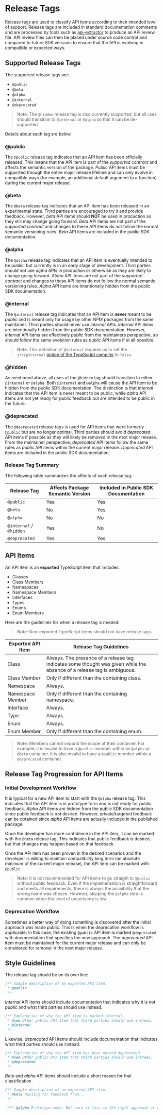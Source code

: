 # Release Tags

Release tags are used to classify API items according to their intended level of support.
Release tags are included in standard documentation comments and are processed by tools such as [api-extractor](https://api-extractor.com/) to produce an API review file.
API review files can then be placed under source code control and compared to future SDK versions to ensure that the API is evolving in compatible or expected ways.

## Supported Release Tags

The supported release tags are:

* `@public`
* `@beta`
* `@alpha`
* `@internal`
* `@deprecated`

> Note: The `@hidden` release tag is also currently supported, but all uses should transition to `@internal` or `@alpha` so that it can be de-supported.

Details about each tag are below.

### @public

The `@public` release tag indicates that an API item has been officially released.
This means that the API item is part of the *supported contract* and affects the semantic version of the package.
*Public* API items must be supported through the entire major release lifetime and can only evolve in compatible ways (for example, an additional default argument to a function) during the current major release.

### @beta

The `@beta` release tag indicates that an API item has been released in an experimental state.
Third parties are encouraged to try it and provide feedback.
However, *beta* API items should **NOT** be used in production as they still may change going forward.
*Beta* API items are not part of the *supported contract* and changes to these API items do not follow the normal semantic versioning rules.
*Beta* API items are included in the public SDK documentation.

### @alpha

The `@alpha` release tag indicates that an API item is eventually intended to be public, but currently is in an early stage of development.
Third parties should not use *alpha* APIs in production or otherwise as they are likely to change going forward.
*Alpha* API items are not part of the *supported contract* and changes to these API items do not follow the normal semantic versioning rules.
*Alpha* API items are intentionally hidden from the public SDK documentation.

### @internal

The `@internal` release tag indicates that an API item is **never** meant to be *public* and is meant only for usage by other NPM packages from the same maintainer.
Third parties should never use *internal* APIs.
*Internal* API items are intentionally hidden from the public SDK documentation.
However, *internal* API items are effectively *public* from the maintainers perspective, so should follow the same evolution rules as *public* API items if at all possible.

> Note: This definition of `@internal` requires us to set the `--stripInternal` [option of the TypeScript compiler](http://www.typescriptlang.org/docs/handbook/compiler-options.html) to `false`.

### @hidden

As mentioned above, all uses of the `@hidden` tag should transition to either `@internal` or `@alpha`.
Both `@internal` and `@alpha` will cause the API item to be hidden from the public SDK documentation.
The distinction is that *internal* indicates that the API item is never meant to be public, while *alpha* API items are not yet ready for public feedback but are intended to be public in the future.

### @deprecated

The `@deprecated` release tags is used for API items that were formerly `@public` but are no longer optimal.
Third parties should avoid *deprecated* API items if possible as they will likely be removed in the next major release.
From the maintainer perspective, *deprecated* API items follow the same rules as *public* API items within the current major release.
*Deprecated* API items are included in the public SDK documentation.

### Release Tag Summary

The following table summarizes the affects of each release tag:

Release Tag | Affects Package Semantic Version | Included in Public SDK Documentation
------------|----------------------------------|-------------------------------------
`@public` | Yes | Yes
`@beta` | No | Yes
`@alpha` | No | No
`@internal` / `@hidden` | Yes | No
`@deprecated` | Yes | Yes

## API Items

An API Item is an **exported** TypeScript item that includes:

* Classes
* Class Members
* Namespaces
* Namespace Members
* Interfaces
* Types
* Enums
* Enum Members

Here are the guidelines for when a release tag is needed:

> Note: Non-exported TypeScript items should not have release tags.

Exported API Item | Release Tag Guidelines
------------------|-----------------------
Class | Always. The presence of a release tag indicates some thought was given while the absence of a release tag is ambiguous.
Class Member | Only if different than the containing class.
Namespace | Always.
Namespace Member | Only if different than the containing namespace.
Interface | Always.
Type | Always.
Enum | Always.
Enum Member | Only if different than the containing enum.

> Note: Members cannot *expand* the scope of their container.
For example, it is invalid to have a `@public` member within an `@alpha` or `@beta` container.
It is also invalid to have a `@public` member within a `@deprecated` container.

## Release Tag Progression for API Items

### Initial Development Workflow

It is typical for a new API item to start with the `@alpha` release tag.
This indicates that the API item is in prototype form and is not ready for public feedback.
*Alpha* API items are hidden from the public SDK documentation since public feedback is not desired.
However, private/targeted feedback can be obtained since *alpha* API items are actually included in the published package.

Once the developer has more confidence in the API item, it can be marked with the `@beta` release tag.
This indicates that public feedback is desired, but that changes may happen based on that feedback.

Once the API item has been proven in the desired scenarios and the developer is willing to maintain compatibility long term (an absolute minimum of the current major release), the API item can be marked with `@public`.

> Note: It is not recommended for API items to go straight to `@public` without public feedback. Even if the implementation is straightforward and meets all requirements, there is always the possibility that the wrong name was chosen.
However, skipping the `@alpha` step is common when the level of uncertainty is low.

### Deprecation Workflow

Sometimes a better way of doing something is discovered after the initial approach was made public.
This is when the deprecation workflow is applicable.
In this case, the existing `@public` API item is marked `@deprecated` with documentation that specifies the new approach.
The *deprecated* API item must be maintained for the current major release and can only be considered for removal in the next major release.

## Style Guidelines

The release tag should be on its own line:

```ts
/** Sample description of an exported API item.
 * @public
 */
```

*Internal* API items should include documentation that indicates why it is not *public* and what third parties should use instead.

```ts
/** Explanation of why the API item is marked internal.
 * @see Other public API item that third parties should use instead.
 * @internal
 */
```

Likewise, *deprecated* API items should include documentation that indicates what third parties should use instead.

```ts
/** Explanation of why the API item has been marked deprecated.
 * @see Other public API item that third parties should use instead.
 * @deprecated
 */
```

*Beta* and *alpha* API items should include a short reason for that classification.

```ts
/** Sample description of an exported API item.
 * @beta Waiting for feedback from...
 */
```

```ts
 /** @alpha Prototype code. Not sure if this is the right approach or not. */
```
